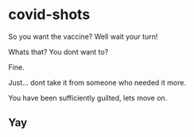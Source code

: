 # covid-shots
So you want the vaccine? Well wait your turn!

Whats that? You dont want to?

Fine.

Just... dont take it from someone who needed it more.

You have been sufficiently guilted, lets move on.

## Yay